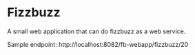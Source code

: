 # Fizzbuzz
A small web application that can do fizzbuzz as a web service.

Sample endpoint:
http://localhost:8082/fb-webapp/fizzbuzz/20
